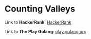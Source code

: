 # Counting Valleys

Link to **HackerRank**: [HackerRank](https://www.hackerrank.com/challenges/counting-valleys/problem)

Link to **The Play Golang**: [play.golang.org](https://play.golang.org/p/w_Uy6CrpMGi)